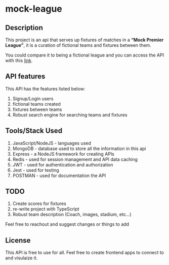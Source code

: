 # mock-league

## Description

This project is an api that serves up fixtures of matches in a **“Mock Premier League”**, it is a curation of fictional teams and fixtures between them.

You could compare it to being a fictional league and you can access the API with this [link](https://mock-league-api.herokuapp.com/ "Mock League API").

## API features

This API has the features listed below:

1. Signup/Login users
1. fictional teams created
1. fixtures between teams
1. Robust search engine for searching teams and fixtures

## Tools/Stack Used

1. JavaScript/NodeJS - languages used
1. MongoDB - database used to store all the information in this api
1. Express - a NodeJS framework for creating APIs
1. Redis - used for session management and API data caching
1. JWT - used for authentication and authorization
1. Jest - used for testing
1. POSTMAN - used for documentation the API

## TODO

1. Create scores for fixtures
1. re-write project with TypeScript
1. Robust team description (Coach, images, stadium, etc...)

Feel free to reachout and suggest changes or things to add

## License

This API is free to use for all. Feel free to create frontend apps to connect to and visulaize it.
